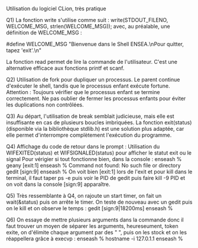Utilisation du logiciel CLion, très pratique

Q1)
La fonction write s'utilise comme suit :
write(STDOUT_FILENO, WELCOME_MSG, strlen(WELCOME_MSG));
avec, au préalable, une définition de WELCOME_MSG :

#define WELCOME_MSG "Bienvenue dans le Shell ENSEA.\nPour quitter, tapez 'exit'.\n"

La fonction read permet de lire la commande de l'utilisateur.
C'est une alternative efficace aux fonctions printf et scanf.

Q2)
Utilisation de fork pour dupliquer un processus. Le parent continue d'exécuter le shell, tandis que le processus enfant exécute fortune.
Attention :
     Toujours vérifier que le processus enfant se termine correctement.
     Ne pas oublier de fermer les processus enfants pour éviter les duplications non contrôlées.

Q3)
Au départ, l'utilisation de break semblait judicieuse, mais elle est insuffisante en cas de plusieurs boucles imbriquées.
La fonction exit(status) (disponible via la bibliothèque stdlib.h) est une solution plus adaptée, car elle permet d'interrompre complètement l'exécution du programme.

Q4) Affichage du code de retour dans le prompt : Utilisation du WIFEXITED(status) et WIFSIGNALED(status) pour afficher le statut exit ou le signal
Pour vérigier si tout fonctionne bien, dans la console : 
enseash % geany
[exit:1]
enseash % Command not found: No such file or directory
gedit
[sign:9]
enseash % 
On voit bien [exit:1] lors de l'exit et pour kill dans le terminal, il faut taper ps -e puis voir le PID de gedit puis faire kill -9 PID et on voit dans la console [sign:9] apparaître.

Q5) Très ressemblante à Q4, on rajoute un start timer, on fait un wait(&status) puis on arrête le timer. On teste de nouveau avec un gedit puis on le kill et on observe le temps : gedit
[sign:9|18200ms]
enseash % 

Q6) On essaye de mettre plusieurs arguments dans la commande donc il faut trouver un moyen de séparer les arguments, heureseument, token exite, on d'élimite chaque argument par des " ", puis on les stock et on les réappellera grâce à execvp : enseash % hostname -i
127.0.1.1
enseash % 
